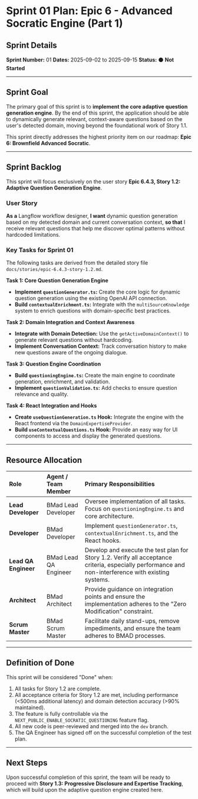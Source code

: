 # Sprint 01 Plan: Epic 6 - Advanced Socratic Engine (Part 1)

## Sprint Details

**Sprint Number:** 01
**Dates:** 2025-09-02 to 2025-09-15
**Status:** ⚫ **Not Started**

---

## Sprint Goal

The primary goal of this sprint is to **implement the core adaptive question generation engine**. By the end of this sprint, the application should be able to dynamically generate relevant, context-aware questions based on the user's detected domain, moving beyond the foundational work of Story 1.1.

This sprint directly addresses the highest priority item on our roadmap: **Epic 6: Brownfield Advanced Socratic**.

---

## Sprint Backlog

This sprint will focus exclusively on the user story **Epic 6.4.3, Story 1.2: Adaptive Question Generation Engine**.

### User Story

**As a** Langflow workflow designer,
**I want** dynamic question generation based on my detected domain and current conversation context,
**so that** I receive relevant questions that help me discover optimal patterns without hardcoded limitations.

### Key Tasks for Sprint 01

The following tasks are derived from the detailed story file `docs/stories/epic-6.4.3-story-1.2.md`.

**Task 1: Core Question Generation Engine**
*   **Implement `questionGenerator.ts`:** Create the core logic for dynamic question generation using the existing OpenAI API connection.
*   **Build `contextualEnrichment.ts`:** Integrate with the `multiSourceKnowledge` system to enrich questions with domain-specific best practices.

**Task 2: Domain Integration and Context Awareness**
*   **Integrate with Domain Detection:** Use the `getActiveDomainContext()` to generate relevant questions without hardcoding.
*   **Implement Conversation Context:** Track conversation history to make new questions aware of the ongoing dialogue.

**Task 3: Question Engine Coordination**
*   **Build `questioningEngine.ts`:** Create the main engine to coordinate generation, enrichment, and validation.
*   **Implement `questionValidation.ts`:** Add checks to ensure question relevance and quality.

**Task 4: React Integration and Hooks**
*   **Create `useQuestionGeneration.ts` Hook:** Integrate the engine with the React frontend via the `DomainExpertiseProvider`.
*   **Build `useContextualQuestions.ts` Hook:** Provide an easy way for UI components to access and display the generated questions.

---

## Resource Allocation

| Role | Agent / Team Member | Primary Responsibilities |
| :--- | :--- | :--- |
| **Lead Developer** | BMad Lead Developer | Oversee implementation of all tasks. Focus on `questioningEngine.ts` and core architecture. |
| **Developer** | BMad Developer | Implement `questionGenerator.ts`, `contextualEnrichment.ts`, and the React hooks. |
| **Lead QA Engineer** | BMad Lead QA Engineer | Develop and execute the test plan for Story 1.2. Verify all acceptance criteria, especially performance and non-interference with existing systems. |
| **Architect** | BMad Architect | Provide guidance on integration points and ensure the implementation adheres to the "Zero Modification" constraint. |
| **Scrum Master** | BMad Scrum Master | Facilitate daily stand-ups, remove impediments, and ensure the team adheres to BMAD processes. |

---

## Definition of Done

This sprint will be considered "Done" when:
1.  All tasks for Story 1.2 are complete.
2.  All acceptance criteria for Story 1.2 are met, including performance (<500ms additional latency) and domain detection accuracy (>90% maintained).
3.  The feature is fully controllable via the `NEXT_PUBLIC_ENABLE_SOCRATIC_QUESTIONING` feature flag.
4.  All new code is peer-reviewed and merged into the `dev` branch.
5.  The QA Engineer has signed off on the successful completion of the test plan.

---

## Next Steps

Upon successful completion of this sprint, the team will be ready to proceed with **Story 1.3: Progressive Disclosure and Expertise Tracking**, which will build upon the adaptive question engine created here.
